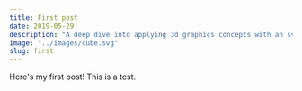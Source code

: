 ```yaml
---
title: First post
date: 2019-05-29
description: "A deep dive into applying 3d graphics concepts with an svg implementation."
image: "../images/cube.svg"
slug: first
---
```


Here's my first post! This is a test.